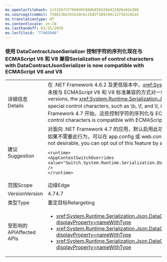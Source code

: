 ```yaml
---
ms.openlocfilehash: 2c532bf3778b940f68db859420dd12826e9da388
ms.sourcegitcommit: 7588136e355e10cbc2582f389c90c127363c02a5
ms.translationtype: HT
ms.contentlocale: zh-CN
ms.lasthandoff: 03/15/2020
ms.locfileid: "77465946"
---
```

### <a name="serialization-of-control-characters-with-datacontractjsonserializer-is-now-compatible-with-ecmascript-v6-and-v8"></a><span data-ttu-id="f0cba-101">使用 DataContractJsonSerializer 控制字符的序列化现在与 ECMAScript V6 和 V8 兼容</span><span class="sxs-lookup"><span data-stu-id="f0cba-101">Serialization of control characters with DataContractJsonSerializer is now compatible with ECMAScript V6 and V8</span></span>

|   |   |
|---|---|
|<span data-ttu-id="f0cba-102">详细信息</span><span class="sxs-lookup"><span data-stu-id="f0cba-102">Details</span></span>|<span data-ttu-id="f0cba-103">在 .NET Framework 4.6.2 及更低版本中，<xref:System.Runtime.Serialization.Json.DataContractJsonSerializer?displayProperty=name> 未按与 ECMAScript V6 和 V8 标准兼容的方式对一些特殊控制字符（如 \b、\f 和 \t）进行序列化。</span><span class="sxs-lookup"><span data-stu-id="f0cba-103">In .NET Framework 4.6.2 and earlier versions, the <xref:System.Runtime.Serialization.Json.DataContractJsonSerializer?displayProperty=name> did not serialize some special control characters, such as \b, \f, and \t, in a way that was compatible with the ECMAScript V6 and V8 standards.</span></span> <span data-ttu-id="f0cba-104">从 .NET Framework 4.7 开始，这些控制字符的序列化与 ECMAScript V6 和 V8 兼容。</span><span class="sxs-lookup"><span data-stu-id="f0cba-104">Starting with .NET Framework 4.7, serialization of these control characters is compatible with ECMAScript V6 and V8.</span></span>|
|<span data-ttu-id="f0cba-105">建议</span><span class="sxs-lookup"><span data-stu-id="f0cba-105">Suggestion</span></span>|<span data-ttu-id="f0cba-106">对面向 .NET Framework 4.7 的应用，默认启用此功能。</span><span class="sxs-lookup"><span data-stu-id="f0cba-106">For apps that target the .NET Framework 4.7, this feature is enabled by default.</span></span> <span data-ttu-id="f0cba-107">如果不需要此行为，可以在 app.config 或 web.config 文件的 <code>&lt;runtime&gt;</code> 部分中添加下面的代码行，从而选择禁用此功能：</span><span class="sxs-lookup"><span data-stu-id="f0cba-107">If this behavior is not desirable, you can opt out of this feature by adding the following line to the <code>&lt;runtime&gt;</code> section of the app.config or web.config file:</span></span><pre><code class="lang-xml">&lt;runtime&gt;&#13;&#10;&lt;AppContextSwitchOverrides value=&quot;Switch.System.Runtime.Serialization.DoNotUseECMAScriptV6EscapeControlCharacter=false&quot; /&gt;&#13;&#10;&lt;/runtime&gt;&#13;&#10;</code></pre>|
|<span data-ttu-id="f0cba-108">范围</span><span class="sxs-lookup"><span data-stu-id="f0cba-108">Scope</span></span>|<span data-ttu-id="f0cba-109">边缘</span><span class="sxs-lookup"><span data-stu-id="f0cba-109">Edge</span></span>|
|<span data-ttu-id="f0cba-110">Version</span><span class="sxs-lookup"><span data-stu-id="f0cba-110">Version</span></span>|<span data-ttu-id="f0cba-111">4.7</span><span class="sxs-lookup"><span data-stu-id="f0cba-111">4.7</span></span>|
|<span data-ttu-id="f0cba-112">类型</span><span class="sxs-lookup"><span data-stu-id="f0cba-112">Type</span></span>|<span data-ttu-id="f0cba-113">重定目标</span><span class="sxs-lookup"><span data-stu-id="f0cba-113">Retargeting</span></span>|
|<span data-ttu-id="f0cba-114">受影响的 API</span><span class="sxs-lookup"><span data-stu-id="f0cba-114">Affected APIs</span></span>|<ul><li><xref:System.Runtime.Serialization.Json.DataContractJsonSerializer.WriteObject(System.IO.Stream,System.Object)?displayProperty=nameWithType></li><li><xref:System.Runtime.Serialization.Json.DataContractJsonSerializer.WriteObject(System.Xml.XmlDictionaryWriter,System.Object)?displayProperty=nameWithType></li><li><xref:System.Runtime.Serialization.Json.DataContractJsonSerializer.WriteObject(System.Xml.XmlWriter,System.Object)?displayProperty=nameWithType></li></ul>|
